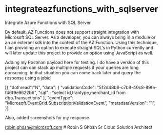 # integrateazfunctions_with_sqlserver
Integrate Azure Functions with SQL Server

By default, AZ Functions does not support straight integration with Microsoft SQL Server. As a developer, you can always bring in a module or an an exteranl sdk into the context of the AZ Function. Using this technique, I am providing an option to execute straight SQL's in  Python currently and will later update this project to provide an option using JavaScript as well.

Adding my Postman payload here for testing. I do have a version of this project can can stack up multiple requests if your queries are long consuming. In that situation you can come back later and query the response using a jobid

[{
    "dothread":"N",
    "data": {
      "validationCode": "512d48b6-c7b8-40c8-89fe-f46f9e9622b6",
      "sql" : "select id,trantype,merchant_id from dbo.Transactions"
    },
    "eventType": "Microsoft.EventGrid.SubscriptionValidationEvent",
    "metadataVersion": "1",
 }]

Also, added screenshots for my response

robin.ghosh@microsoft.com   # Robin S Ghosh
Sr Cloud Solution Architect


